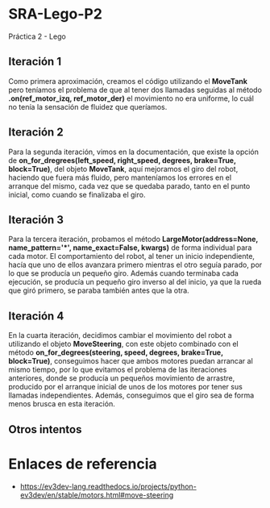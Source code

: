 # SRA-Lego-P2
Práctica 2 - Lego

## Iteración 1
Como primera aproximación, creamos el código utilizando el **MoveTank** pero teníamos el problema de que al tener dos llamadas seguidas al método **.on(ref_motor_izq, ref_motor_der)** el movimiento no era uniforme, lo cuál no tenía la sensación de fluidez que queríamos.

## Iteración 2
Para la segunda iteración, vimos en la documentación, que existe la opción de **on_for_dregrees(left_speed, right_speed, degrees, brake=True, block=True)**, del objeto **MoveTank**, aquí mejoramos el giro del robot, haciendo que fuera más fluido, pero manteníamos los errores en el arranque del mismo, cada vez que se quedaba parado, tanto en el punto inicial, como cuando se finalizaba el giro.

## Iteración 3
Para la tercera iteración, probamos el método **LargeMotor(address=None, name_pattern='*', name_exact=False, kwargs)** de forma individual para cada motor. El comportamiento del robot, al tener un inicio independiente, hacía que uno de ellos avanzara primero mientras el otro seguía parado, por lo que se producía un pequeño giro. Además cuando terminaba cada ejecución, se producía un pequeño giro inverso al del inicio, ya que la rueda que giró primero, se paraba también antes que la otra.

## Iteración 4 
En la cuarta iteración, decidimos cambiar el movimiento del robot a utilizando el objeto **MoveSteering**, con este objeto combinado con el método **on_for_degrees(steering, speed, degrees, brake=True, block=True)**, conseguimos hacer que ambos motores puedan arrancar al mismo tiempo, por lo que evitamos el problema de las iteraciones anteriores, donde se producía un pequeños movimiento de arrastre, producido por el arranque inicial de unos de los motores por tener sus llamadas independientes. Además, conseguimos que el giro sea de forma menos brusca en esta iteración.

## Otros intentos

# Enlaces de referencia
- https://ev3dev-lang.readthedocs.io/projects/python-ev3dev/en/stable/motors.html#move-steering
